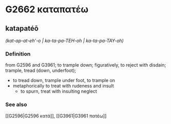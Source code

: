 # G2662 καταπατέω

## katapatéō

_(kat-ap-at-eh'-o | ka-ta-pa-TEH-oh | ka-ta-pa-TAY-oh)_

### Definition

from G2596 and G3961; to trample down; figuratively, to reject with disdain; trample, tread (down, underfoot); 

- to tread down, trample under foot, to trample on
- metaphorically to treat with rudeness and insult
  - to spurn, treat with insulting neglect

### See also

[[G2596|G2596 κατά]], [[G3961|G3961 πατέω]]
